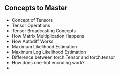 
## Concepts to Master

- Concept of Tensors
- Tensor Operations
- Tensor Broadcasting Concepts
- How Matrix Multiplication Happens
- How Autodiff Works
- Maximum Likelihood Estimation
- Maximum Log Likelihood Estimation
- Difference between torch.Tensor and torch.tensor
- How does one-hot encoding work?
- 
